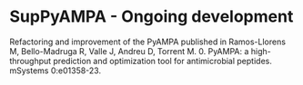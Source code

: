 # SupPyAMPA - Ongoing development

Refactoring and improvement of the PyAMPA published in Ramos-Llorens M, Bello-Madruga R, Valle J, Andreu D, Torrent M. 0. PyAMPA: a high-throughput prediction and optimization tool for antimicrobial peptides. mSystems 0:e01358-23.
